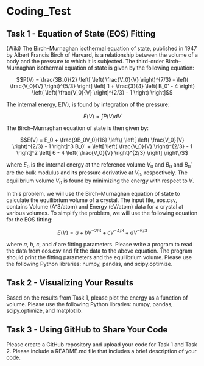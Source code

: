 # Coding_Test

## Task 1 - Equation of State (EOS) Fitting
(Wiki) The Birch–Murnaghan isothermal equation of state, published in 1947 by Albert Francis Birch of Harvard, is a relationship between the volume of a body and the pressure to which it is subjected. The third-order Birch–Murnaghan isothermal equation of state is given by the following equation: 

$$P(V) = \frac{3B_0}{2} \left[ \left( \frac{V_0}{V} \right)^{7/3} - \left( \frac{V_0}{V} \right)^{5/3} \right] \left[ 1 + \frac{3}{4} \left( B_0' - 4 \right) \left( \left( \frac{V_0}{V} \right)^{2/3} - 1 \right) \right]$$ 

The internal energy, E(V), is found by integration of the pressure: 

$$E(V) = \int P(V) dV$$

The Birch–Murnaghan equation of state is then given by:

$$E(V) = E_0 + \frac{9B_0V_0}{16} \left\{ \left[ \left( \frac{V_0}{V} \right)^{2/3} - 1 \right]^3 B_0' + \left[ \left( \frac{V_0}{V} \right)^{2/3} - 1 \right]^2 \left[ 6 - 4 \left( \frac{V_0}{V} \right)^{2/3} \right] \right\}$$ 

where $E_0$ is the internal energy at the reference volume $V_0$ and $B_0$ and $B_0'$ are the bulk modulus and its pressure derivative at $V_0$, respectively. The equilibrium volume $V_0$ is found by minimizing the energy with respect to $V$. 

In this problem, we will use the Birch–Murnaghan equation of state to calculate the equilibrium volume of a crystal. The input file, eos.csv, contains Volume (A^3/atom) and Energy (eV/atom) data for a crystal at various volumes. To simplify the problem, we will use the following equation for the EOS fitting: 

$$E(V) = a + bV^{-2/3} + cV^{-4/3} + dV^{-6/3}$$ 

where $a$, $b$, $c$, and $d$ are fitting parameters. Please write a program to read the data from eos.csv and fit the data to the above equation. The program should print the fitting parameters and the equilibrium volume. Please use the following Python libraries: numpy, pandas, and scipy.optimize.

## Task 2 - Visualizing Your Results

Based on the results from Task 1, please plot the energy as a function of volume. Please use the following Python libraries: numpy, pandas, scipy.optimize, and matplotlib.

## Task 3 - Using GitHub to Share Your Code

Please create a GitHub repository and upload your code for Task 1 and Task 2. Please include a README.md file that includes a brief description of your code.